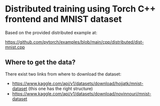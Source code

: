 # Distributed training using Torch C++ frontend and MNIST dataset

Based on the provided distributed example at:

https://github.com/pytorch/examples/blob/main/cpp/distributed/dist-mnist.cpp


## Where to get the data?

There exist two links from where to download the dataset:

- https://www.kaggle.com/api/v1/datasets/download/hojjatk/mnist-dataset (this one has the right structure)
- https://www.kaggle.com/api/v1/datasets/download/novinnouri/mnist-dataset

